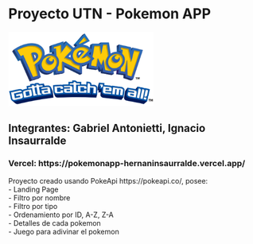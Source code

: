 

# Proyecto UTN - Pokemon APP


<p align="left">
  <img height="150" src="./public/images/logo.png" />
</p>

<h2> Integrantes: Gabriel Antonietti, Ignacio Insaurralde </h2>

<h3> Vercel: https://pokemonapp-hernaninsaurralde.vercel.app/  </h3>

<p>Proyecto creado usando PokeApi https://pokeapi.co/, posee: <br>
- Landing Page <br>
- Filtro por nombre <br>
- Filtro por tipo <br>
- Ordenamiento por ID, A-Z, Z-A <br>
- Detalles de cada pokemon <br>
- Juego para adivinar el pokemon
</p>